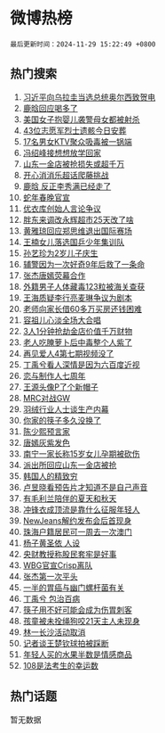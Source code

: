# 微博热榜

`最后更新时间：2024-11-29 15:22:49 +0800`

## 热门搜索

1. [习近平向乌拉圭当选总统奥尔西致贺电](https://m.weibo.cn/search?containerid=100103type%3D1%26t%3D10%26q%3D%23%E4%B9%A0%E8%BF%91%E5%B9%B3%E5%90%91%E4%B9%8C%E6%8B%89%E5%9C%AD%E5%BD%93%E9%80%89%E6%80%BB%E7%BB%9F%E5%A5%A5%E5%B0%94%E8%A5%BF%E8%87%B4%E8%B4%BA%E7%94%B5%23&stream_entry_id=51&isnewpage=1&extparam=seat%3D1%26c_type%3D51%26q%3D%2523%25E4%25B9%25A0%25E8%25BF%2591%25E5%25B9%25B3%25E5%2590%2591%25E4%25B9%258C%25E6%258B%2589%25E5%259C%25AD%25E5%25BD%2593%25E9%2580%2589%25E6%2580%25BB%25E7%25BB%259F%25E5%25A5%25A5%25E5%25B0%2594%25E8%25A5%25BF%25E8%2587%25B4%25E8%25B4%25BA%25E7%2594%25B5%2523%26cate%3D10103%26dgr%3D0%26pos%3D0%26filter_type%3Drealtimehot%26stream_entry_id%3D51%26display_time%3D1732864968%26pre_seqid%3D17328649685350313871053)
1. [鹿晗回应喝多了](https://m.weibo.cn/search?containerid=100103type%3D1%26t%3D10%26q%3D%23%E9%B9%BF%E6%99%97%E5%9B%9E%E5%BA%94%E5%96%9D%E5%A4%9A%E4%BA%86%23&stream_entry_id=31&isnewpage=1&extparam=seat%3D1%26realpos%3D1%26filter_type%3Drealtimehot%26q%3D%2523%25E9%25B9%25BF%25E6%2599%2597%25E5%259B%259E%25E5%25BA%2594%25E5%2596%259D%25E5%25A4%259A%25E4%25BA%2586%2523%26dgr%3D0%26c_type%3D31%26band_rank%3D1%26cate%3D5001%26lcate%3D5001%26pos%3D0%26flag%3D2%26stream_entry_id%3D31%26display_time%3D1732864968%26pre_seqid%3D17328649685350313871053)
1. [美国女子抱婴儿袭警母女都被射杀](https://m.weibo.cn/search?containerid=100103type%3D1%26t%3D10%26q%3D%23%E7%BE%8E%E5%9B%BD%E5%A5%B3%E5%AD%90%E6%8A%B1%E5%A9%B4%E5%84%BF%E8%A2%AD%E8%AD%A6%E6%AF%8D%E5%A5%B3%E9%83%BD%E8%A2%AB%E5%B0%84%E6%9D%80%23&stream_entry_id=31&isnewpage=1&extparam=seat%3D1%26realpos%3D2%26filter_type%3Drealtimehot%26q%3D%2523%25E7%25BE%258E%25E5%259B%25BD%25E5%25A5%25B3%25E5%25AD%2590%25E6%258A%25B1%25E5%25A9%25B4%25E5%2584%25BF%25E8%25A2%25AD%25E8%25AD%25A6%25E6%25AF%258D%25E5%25A5%25B3%25E9%2583%25BD%25E8%25A2%25AB%25E5%25B0%2584%25E6%259D%2580%2523%26dgr%3D0%26c_type%3D31%26band_rank%3D2%26cate%3D5001%26lcate%3D5001%26pos%3D1%26flag%3D0%26stream_entry_id%3D31%26display_time%3D1732864968%26pre_seqid%3D17328649685350313871053)
1. [43位志愿军烈士遗骸今日安葬](https://m.weibo.cn/search?containerid=100103type%3D1%26t%3D10%26q%3D%2343%E4%BD%8D%E5%BF%97%E6%84%BF%E5%86%9B%E7%83%88%E5%A3%AB%E9%81%97%E9%AA%B8%E4%BB%8A%E6%97%A5%E5%AE%89%E8%91%AC%23&stream_entry_id=31&isnewpage=1&extparam=seat%3D1%26realpos%3D3%26filter_type%3Drealtimehot%26q%3D%252343%25E4%25BD%258D%25E5%25BF%2597%25E6%2584%25BF%25E5%2586%259B%25E7%2583%2588%25E5%25A3%25AB%25E9%2581%2597%25E9%25AA%25B8%25E4%25BB%258A%25E6%2597%25A5%25E5%25AE%2589%25E8%2591%25AC%2523%26dgr%3D0%26c_type%3D31%26band_rank%3D3%26cate%3D5001%26lcate%3D5001%26pos%3D2%26flag%3D0%26stream_entry_id%3D31%26display_time%3D1732864968%26pre_seqid%3D17328649685350313871053)
1. [17名男女KTV聚众吸毒被一锅端](https://m.weibo.cn/search?containerid=100103type%3D1%26t%3D10%26q%3D%2317%E5%90%8D%E7%94%B7%E5%A5%B3KTV%E8%81%9A%E4%BC%97%E5%90%B8%E6%AF%92%E8%A2%AB%E4%B8%80%E9%94%85%E7%AB%AF%23&stream_entry_id=31&isnewpage=1&extparam=seat%3D1%26realpos%3D4%26filter_type%3Drealtimehot%26q%3D%252317%25E5%2590%258D%25E7%2594%25B7%25E5%25A5%25B3KTV%25E8%2581%259A%25E4%25BC%2597%25E5%2590%25B8%25E6%25AF%2592%25E8%25A2%25AB%25E4%25B8%2580%25E9%2594%2585%25E7%25AB%25AF%2523%26dgr%3D0%26c_type%3D31%26band_rank%3D4%26cate%3D5001%26lcate%3D5001%26pos%3D3%26flag%3D1%26stream_entry_id%3D31%26display_time%3D1732864968%26pre_seqid%3D17328649685350313871053)
1. [冯绍峰接想想放学回家](https://m.weibo.cn/search?containerid=100103type%3D1%26t%3D10%26q%3D%23%E5%86%AF%E7%BB%8D%E5%B3%B0%E6%8E%A5%E6%83%B3%E6%83%B3%E6%94%BE%E5%AD%A6%E5%9B%9E%E5%AE%B6%23&stream_entry_id=31&isnewpage=1&extparam=seat%3D1%26realpos%3D5%26filter_type%3Drealtimehot%26q%3D%2523%25E5%2586%25AF%25E7%25BB%258D%25E5%25B3%25B0%25E6%258E%25A5%25E6%2583%25B3%25E6%2583%25B3%25E6%2594%25BE%25E5%25AD%25A6%25E5%259B%259E%25E5%25AE%25B6%2523%26dgr%3D0%26c_type%3D31%26band_rank%3D5%26cate%3D5001%26lcate%3D5001%26pos%3D4%26flag%3D1%26stream_entry_id%3D31%26display_time%3D1732864968%26pre_seqid%3D17328649685350313871053)
1. [山东一金店被抢损失或超千万](https://m.weibo.cn/search?containerid=100103type%3D1%26t%3D10%26q%3D%23%E5%B1%B1%E4%B8%9C%E4%B8%80%E9%87%91%E5%BA%97%E8%A2%AB%E6%8A%A2%E6%8D%9F%E5%A4%B1%E6%88%96%E8%B6%85%E5%8D%83%E4%B8%87%23&stream_entry_id=31&isnewpage=1&extparam=seat%3D1%26realpos%3D6%26filter_type%3Drealtimehot%26q%3D%2523%25E5%25B1%25B1%25E4%25B8%259C%25E4%25B8%2580%25E9%2587%2591%25E5%25BA%2597%25E8%25A2%25AB%25E6%258A%25A2%25E6%258D%259F%25E5%25A4%25B1%25E6%2588%2596%25E8%25B6%2585%25E5%258D%2583%25E4%25B8%2587%2523%26dgr%3D0%26c_type%3D31%26band_rank%3D6%26cate%3D5001%26lcate%3D5001%26pos%3D5%26flag%3D1%26stream_entry_id%3D31%26display_time%3D1732864968%26pre_seqid%3D17328649685350313871053)
1. [开心消消乐超话爬藤挑战](https://m.weibo.cn/search?containerid=100103type%3D1%26t%3D10%26q%3D%23%E5%BC%80%E5%BF%83%E6%B6%88%E6%B6%88%E4%B9%90%E8%B6%85%E8%AF%9D%E7%88%AC%E8%97%A4%E6%8C%91%E6%88%98%23&stream_entry_id=31&isnewpage=1&extparam=seat%3D1%26adid%3D266533%26filter_type%3Drealtimehot%26pos%3D6%26dgr%3D0%26is_ad_pos%3D1%26c_type%3D31%26cate%3D5001%26lcate%3D5001%26q%3D%2523%25E5%25BC%2580%25E5%25BF%2583%25E6%25B6%2588%25E6%25B6%2588%25E4%25B9%2590%25E8%25B6%2585%25E8%25AF%259D%25E7%2588%25AC%25E8%2597%25A4%25E6%258C%2591%25E6%2588%2598%2523%26band_rank%3D7%26stream_entry_id%3D31%26display_time%3D1732864968%26pre_seqid%3D17328649685350313871053)
1. [鹿晗 反正李秀满已经走了](https://m.weibo.cn/search?containerid=100103type%3D1%26t%3D10%26q%3D%E9%B9%BF%E6%99%97+%E5%8F%8D%E6%AD%A3%E6%9D%8E%E7%A7%80%E6%BB%A1%E5%B7%B2%E7%BB%8F%E8%B5%B0%E4%BA%86&stream_entry_id=31&isnewpage=1&extparam=seat%3D1%26realpos%3D7%26filter_type%3Drealtimehot%26q%3D%25E9%25B9%25BF%25E6%2599%2597%2520%25E5%258F%258D%25E6%25AD%25A3%25E6%259D%258E%25E7%25A7%2580%25E6%25BB%25A1%25E5%25B7%25B2%25E7%25BB%258F%25E8%25B5%25B0%25E4%25BA%2586%26dgr%3D0%26c_type%3D31%26band_rank%3D7%26cate%3D5001%26lcate%3D5001%26pos%3D7%26flag%3D0%26stream_entry_id%3D31%26display_time%3D1732864968%26pre_seqid%3D17328649685350313871053)
1. [蛇年春晚官宣](https://m.weibo.cn/search?containerid=100103type%3D1%26t%3D10%26q%3D%23%E8%9B%87%E5%B9%B4%E6%98%A5%E6%99%9A%E5%AE%98%E5%AE%A3%23&stream_entry_id=31&isnewpage=1&extparam=seat%3D1%26realpos%3D8%26filter_type%3Drealtimehot%26q%3D%2523%25E8%259B%2587%25E5%25B9%25B4%25E6%2598%25A5%25E6%2599%259A%25E5%25AE%2598%25E5%25AE%25A3%2523%26dgr%3D0%26c_type%3D31%26band_rank%3D8%26cate%3D5001%26lcate%3D5001%26pos%3D8%26flag%3D2%26stream_entry_id%3D31%26display_time%3D1732864968%26pre_seqid%3D17328649685350313871053)
1. [优衣库创始人言论争议](https://m.weibo.cn/search?containerid=100103type%3D1%26t%3D10%26q%3D%23%E4%BC%98%E8%A1%A3%E5%BA%93%E5%88%9B%E5%A7%8B%E4%BA%BA%E8%A8%80%E8%AE%BA%E4%BA%89%E8%AE%AE%23&stream_entry_id=31&isnewpage=1&extparam=seat%3D1%26realpos%3D9%26filter_type%3Drealtimehot%26q%3D%2523%25E4%25BC%2598%25E8%25A1%25A3%25E5%25BA%2593%25E5%2588%259B%25E5%25A7%258B%25E4%25BA%25BA%25E8%25A8%2580%25E8%25AE%25BA%25E4%25BA%2589%25E8%25AE%25AE%2523%26dgr%3D0%26c_type%3D31%26band_rank%3D9%26cate%3D5001%26lcate%3D5001%26pos%3D9%26flag%3D1%26stream_entry_id%3D31%26display_time%3D1732864968%26pre_seqid%3D17328649685350313871053)
1. [胖东来调改永辉超市25天改了啥](https://m.weibo.cn/search?containerid=100103type%3D1%26t%3D10%26q%3D%23%E8%83%96%E4%B8%9C%E6%9D%A5%E8%B0%83%E6%94%B9%E6%B0%B8%E8%BE%89%E8%B6%85%E5%B8%8225%E5%A4%A9%E6%94%B9%E4%BA%86%E5%95%A5%23&stream_entry_id=31&isnewpage=1&extparam=seat%3D1%26realpos%3D10%26filter_type%3Drealtimehot%26q%3D%2523%25E8%2583%2596%25E4%25B8%259C%25E6%259D%25A5%25E8%25B0%2583%25E6%2594%25B9%25E6%25B0%25B8%25E8%25BE%2589%25E8%25B6%2585%25E5%25B8%258225%25E5%25A4%25A9%25E6%2594%25B9%25E4%25BA%2586%25E5%2595%25A5%2523%26dgr%3D0%26c_type%3D31%26band_rank%3D10%26cate%3D5001%26lcate%3D5001%26pos%3D10%26flag%3D0%26stream_entry_id%3D31%26display_time%3D1732864968%26pre_seqid%3D17328649685350313871053)
1. [黄雅琼回应郑思维退出国际赛场](https://m.weibo.cn/search?containerid=100103type%3D1%26t%3D10%26q%3D%23%E9%BB%84%E9%9B%85%E7%90%BC%E5%9B%9E%E5%BA%94%E9%83%91%E6%80%9D%E7%BB%B4%E9%80%80%E5%87%BA%E5%9B%BD%E9%99%85%E8%B5%9B%E5%9C%BA%23&stream_entry_id=31&isnewpage=1&extparam=seat%3D1%26realpos%3D11%26filter_type%3Drealtimehot%26q%3D%2523%25E9%25BB%2584%25E9%259B%2585%25E7%2590%25BC%25E5%259B%259E%25E5%25BA%2594%25E9%2583%2591%25E6%2580%259D%25E7%25BB%25B4%25E9%2580%2580%25E5%2587%25BA%25E5%259B%25BD%25E9%2599%2585%25E8%25B5%259B%25E5%259C%25BA%2523%26dgr%3D0%26c_type%3D31%26band_rank%3D11%26cate%3D5001%26lcate%3D5001%26pos%3D11%26flag%3D1%26stream_entry_id%3D31%26display_time%3D1732864968%26pre_seqid%3D17328649685350313871053)
1. [王楠女儿落选国乒少年集训队](https://m.weibo.cn/search?containerid=100103type%3D1%26t%3D10%26q%3D%23%E7%8E%8B%E6%A5%A0%E5%A5%B3%E5%84%BF%E8%90%BD%E9%80%89%E5%9B%BD%E4%B9%92%E5%B0%91%E5%B9%B4%E9%9B%86%E8%AE%AD%E9%98%9F%23&stream_entry_id=31&isnewpage=1&extparam=seat%3D1%26realpos%3D12%26filter_type%3Drealtimehot%26q%3D%2523%25E7%258E%258B%25E6%25A5%25A0%25E5%25A5%25B3%25E5%2584%25BF%25E8%2590%25BD%25E9%2580%2589%25E5%259B%25BD%25E4%25B9%2592%25E5%25B0%2591%25E5%25B9%25B4%25E9%259B%2586%25E8%25AE%25AD%25E9%2598%259F%2523%26dgr%3D0%26c_type%3D31%26band_rank%3D12%26cate%3D5001%26lcate%3D5001%26pos%3D12%26flag%3D0%26stream_entry_id%3D31%26display_time%3D1732864968%26pre_seqid%3D17328649685350313871053)
1. [孙艺珍为2岁儿子庆生](https://m.weibo.cn/search?containerid=100103type%3D1%26t%3D10%26q%3D%23%E5%AD%99%E8%89%BA%E7%8F%8D%E4%B8%BA2%E5%B2%81%E5%84%BF%E5%AD%90%E5%BA%86%E7%94%9F%23&stream_entry_id=31&isnewpage=1&extparam=seat%3D1%26realpos%3D13%26filter_type%3Drealtimehot%26q%3D%2523%25E5%25AD%2599%25E8%2589%25BA%25E7%258F%258D%25E4%25B8%25BA2%25E5%25B2%2581%25E5%2584%25BF%25E5%25AD%2590%25E5%25BA%2586%25E7%2594%259F%2523%26dgr%3D0%26c_type%3D31%26band_rank%3D13%26cate%3D5001%26lcate%3D5001%26pos%3D13%26flag%3D1%26stream_entry_id%3D31%26display_time%3D1732864968%26pre_seqid%3D17328649685350313871053)
1. [辅警因为一次好奇9年后救了一条命](https://m.weibo.cn/search?containerid=100103type%3D1%26t%3D10%26q%3D%23%E8%BE%85%E8%AD%A6%E5%9B%A0%E4%B8%BA%E4%B8%80%E6%AC%A1%E5%A5%BD%E5%A5%879%E5%B9%B4%E5%90%8E%E6%95%91%E4%BA%86%E4%B8%80%E6%9D%A1%E5%91%BD%23&stream_entry_id=31&isnewpage=1&extparam=seat%3D1%26realpos%3D14%26filter_type%3Drealtimehot%26q%3D%2523%25E8%25BE%2585%25E8%25AD%25A6%25E5%259B%25A0%25E4%25B8%25BA%25E4%25B8%2580%25E6%25AC%25A1%25E5%25A5%25BD%25E5%25A5%25879%25E5%25B9%25B4%25E5%2590%258E%25E6%2595%2591%25E4%25BA%2586%25E4%25B8%2580%25E6%259D%25A1%25E5%2591%25BD%2523%26dgr%3D0%26c_type%3D31%26band_rank%3D14%26cate%3D5001%26lcate%3D5001%26pos%3D14%26flag%3D0%26stream_entry_id%3D31%26display_time%3D1732864968%26pre_seqid%3D17328649685350313871053)
1. [张杰唐嫣荧幕合作](https://m.weibo.cn/search?containerid=100103type%3D1%26t%3D10%26q%3D%23%E5%BC%A0%E6%9D%B0%E5%94%90%E5%AB%A3%E8%8D%A7%E5%B9%95%E5%90%88%E4%BD%9C%23&stream_entry_id=31&isnewpage=1&extparam=seat%3D1%26realpos%3D15%26filter_type%3Drealtimehot%26q%3D%2523%25E5%25BC%25A0%25E6%259D%25B0%25E5%2594%2590%25E5%25AB%25A3%25E8%258D%25A7%25E5%25B9%2595%25E5%2590%2588%25E4%25BD%259C%2523%26dgr%3D0%26c_type%3D31%26band_rank%3D15%26cate%3D5001%26lcate%3D5001%26pos%3D15%26flag%3D0%26stream_entry_id%3D31%26display_time%3D1732864968%26pre_seqid%3D17328649685350313871053)
1. [外籍男子人体藏毒123粒被海关查获](https://m.weibo.cn/search?containerid=100103type%3D1%26t%3D10%26q%3D%23%E5%A4%96%E7%B1%8D%E7%94%B7%E5%AD%90%E4%BA%BA%E4%BD%93%E8%97%8F%E6%AF%92123%E7%B2%92%E8%A2%AB%E6%B5%B7%E5%85%B3%E6%9F%A5%E8%8E%B7%23&stream_entry_id=31&isnewpage=1&extparam=seat%3D1%26realpos%3D16%26filter_type%3Drealtimehot%26q%3D%2523%25E5%25A4%2596%25E7%25B1%258D%25E7%2594%25B7%25E5%25AD%2590%25E4%25BA%25BA%25E4%25BD%2593%25E8%2597%258F%25E6%25AF%2592123%25E7%25B2%2592%25E8%25A2%25AB%25E6%25B5%25B7%25E5%2585%25B3%25E6%259F%25A5%25E8%258E%25B7%2523%26dgr%3D0%26c_type%3D31%26band_rank%3D16%26cate%3D5001%26lcate%3D5001%26pos%3D16%26flag%3D0%26stream_entry_id%3D31%26display_time%3D1732864968%26pre_seqid%3D17328649685350313871053)
1. [王海质疑李行亮麦琳争议为剧本](https://m.weibo.cn/search?containerid=100103type%3D1%26t%3D10%26q%3D%23%E7%8E%8B%E6%B5%B7%E8%B4%A8%E7%96%91%E6%9D%8E%E8%A1%8C%E4%BA%AE%E9%BA%A6%E7%90%B3%E4%BA%89%E8%AE%AE%E4%B8%BA%E5%89%A7%E6%9C%AC%23&stream_entry_id=31&isnewpage=1&extparam=seat%3D1%26realpos%3D17%26filter_type%3Drealtimehot%26q%3D%2523%25E7%258E%258B%25E6%25B5%25B7%25E8%25B4%25A8%25E7%2596%2591%25E6%259D%258E%25E8%25A1%258C%25E4%25BA%25AE%25E9%25BA%25A6%25E7%2590%25B3%25E4%25BA%2589%25E8%25AE%25AE%25E4%25B8%25BA%25E5%2589%25A7%25E6%259C%25AC%2523%26dgr%3D0%26c_type%3D31%26band_rank%3D17%26cate%3D5001%26lcate%3D5001%26pos%3D17%26flag%3D1%26stream_entry_id%3D31%26display_time%3D1732864968%26pre_seqid%3D17328649685350313871053)
1. [老师向家长借60多万买房还钱困难](https://m.weibo.cn/search?containerid=100103type%3D1%26t%3D10%26q%3D%23%E8%80%81%E5%B8%88%E5%90%91%E5%AE%B6%E9%95%BF%E5%80%9F60%E5%A4%9A%E4%B8%87%E4%B9%B0%E6%88%BF%E8%BF%98%E9%92%B1%E5%9B%B0%E9%9A%BE%23&stream_entry_id=31&isnewpage=1&extparam=seat%3D1%26realpos%3D18%26filter_type%3Drealtimehot%26q%3D%2523%25E8%2580%2581%25E5%25B8%2588%25E5%2590%2591%25E5%25AE%25B6%25E9%2595%25BF%25E5%2580%259F60%25E5%25A4%259A%25E4%25B8%2587%25E4%25B9%25B0%25E6%2588%25BF%25E8%25BF%2598%25E9%2592%25B1%25E5%259B%25B0%25E9%259A%25BE%2523%26dgr%3D0%26c_type%3D31%26band_rank%3D18%26cate%3D5001%26lcate%3D5001%26pos%3D18%26flag%3D0%26stream_entry_id%3D31%26display_time%3D1732864968%26pre_seqid%3D17328649685350313871053)
1. [容祖儿心淡全场大合唱](https://m.weibo.cn/search?containerid=100103type%3D1%26t%3D10%26q%3D%23%E5%AE%B9%E7%A5%96%E5%84%BF%E5%BF%83%E6%B7%A1%E5%85%A8%E5%9C%BA%E5%A4%A7%E5%90%88%E5%94%B1%23&stream_entry_id=31&isnewpage=1&extparam=seat%3D1%26realpos%3D19%26filter_type%3Drealtimehot%26q%3D%2523%25E5%25AE%25B9%25E7%25A5%2596%25E5%2584%25BF%25E5%25BF%2583%25E6%25B7%25A1%25E5%2585%25A8%25E5%259C%25BA%25E5%25A4%25A7%25E5%2590%2588%25E5%2594%25B1%2523%26dgr%3D0%26c_type%3D31%26band_rank%3D19%26cate%3D5001%26lcate%3D5001%26pos%3D19%26flag%3D1%26stream_entry_id%3D31%26display_time%3D1732864968%26pre_seqid%3D17328649685350313871053)
1. [3人1分钟抢劫金店价值千万财物](https://m.weibo.cn/search?containerid=100103type%3D1%26t%3D10%26q%3D%233%E4%BA%BA1%E5%88%86%E9%92%9F%E6%8A%A2%E5%8A%AB%E9%87%91%E5%BA%97%E4%BB%B7%E5%80%BC%E5%8D%83%E4%B8%87%E8%B4%A2%E7%89%A9%23&stream_entry_id=31&isnewpage=1&extparam=seat%3D1%26realpos%3D20%26filter_type%3Drealtimehot%26q%3D%25233%25E4%25BA%25BA1%25E5%2588%2586%25E9%2592%259F%25E6%258A%25A2%25E5%258A%25AB%25E9%2587%2591%25E5%25BA%2597%25E4%25BB%25B7%25E5%2580%25BC%25E5%258D%2583%25E4%25B8%2587%25E8%25B4%25A2%25E7%2589%25A9%2523%26dgr%3D0%26c_type%3D31%26band_rank%3D20%26cate%3D5001%26lcate%3D5001%26pos%3D20%26flag%3D1%26stream_entry_id%3D31%26display_time%3D1732864968%26pre_seqid%3D17328649685350313871053)
1. [老人吃腌萝卜后中毒整个人紫了](https://m.weibo.cn/search?containerid=100103type%3D1%26t%3D10%26q%3D%23%E8%80%81%E4%BA%BA%E5%90%83%E8%85%8C%E8%90%9D%E5%8D%9C%E5%90%8E%E4%B8%AD%E6%AF%92%E6%95%B4%E4%B8%AA%E4%BA%BA%E7%B4%AB%E4%BA%86%23&stream_entry_id=31&isnewpage=1&extparam=seat%3D1%26realpos%3D21%26filter_type%3Drealtimehot%26q%3D%2523%25E8%2580%2581%25E4%25BA%25BA%25E5%2590%2583%25E8%2585%258C%25E8%2590%259D%25E5%258D%259C%25E5%2590%258E%25E4%25B8%25AD%25E6%25AF%2592%25E6%2595%25B4%25E4%25B8%25AA%25E4%25BA%25BA%25E7%25B4%25AB%25E4%25BA%2586%2523%26dgr%3D0%26c_type%3D31%26band_rank%3D21%26cate%3D5001%26lcate%3D5001%26pos%3D21%26flag%3D0%26stream_entry_id%3D31%26display_time%3D1732864968%26pre_seqid%3D17328649685350313871053)
1. [再见爱人4第七期视频没了](https://m.weibo.cn/search?containerid=100103type%3D1%26t%3D10%26q%3D%23%E5%86%8D%E8%A7%81%E7%88%B1%E4%BA%BA4%E7%AC%AC%E4%B8%83%E6%9C%9F%E8%A7%86%E9%A2%91%E6%B2%A1%E4%BA%86%23&stream_entry_id=31&isnewpage=1&extparam=seat%3D1%26realpos%3D22%26filter_type%3Drealtimehot%26q%3D%2523%25E5%2586%258D%25E8%25A7%2581%25E7%2588%25B1%25E4%25BA%25BA4%25E7%25AC%25AC%25E4%25B8%2583%25E6%259C%259F%25E8%25A7%2586%25E9%25A2%2591%25E6%25B2%25A1%25E4%25BA%2586%2523%26dgr%3D0%26c_type%3D31%26band_rank%3D22%26cate%3D5001%26lcate%3D5001%26pos%3D22%26flag%3D1%26stream_entry_id%3D31%26display_time%3D1732864968%26pre_seqid%3D17328649685350313871053)
1. [丁禹兮看人深情是因为六百度近视](https://m.weibo.cn/search?containerid=100103type%3D1%26t%3D10%26q%3D%23%E4%B8%81%E7%A6%B9%E5%85%AE%E7%9C%8B%E4%BA%BA%E6%B7%B1%E6%83%85%E6%98%AF%E5%9B%A0%E4%B8%BA%E5%85%AD%E7%99%BE%E5%BA%A6%E8%BF%91%E8%A7%86%23&stream_entry_id=31&isnewpage=1&extparam=seat%3D1%26realpos%3D23%26filter_type%3Drealtimehot%26q%3D%2523%25E4%25B8%2581%25E7%25A6%25B9%25E5%2585%25AE%25E7%259C%258B%25E4%25BA%25BA%25E6%25B7%25B1%25E6%2583%2585%25E6%2598%25AF%25E5%259B%25A0%25E4%25B8%25BA%25E5%2585%25AD%25E7%2599%25BE%25E5%25BA%25A6%25E8%25BF%2591%25E8%25A7%2586%2523%26dgr%3D0%26c_type%3D31%26band_rank%3D23%26cate%3D5001%26lcate%3D5001%26pos%3D23%26flag%3D1%26stream_entry_id%3D31%26display_time%3D1732864968%26pre_seqid%3D17328649685350313871053)
1. [恋与制作人七周年](https://m.weibo.cn/search?containerid=100103type%3D1%26t%3D10%26q%3D%23%E6%81%8B%E4%B8%8E%E5%88%B6%E4%BD%9C%E4%BA%BA%E4%B8%83%E5%91%A8%E5%B9%B4%23&stream_entry_id=31&isnewpage=1&extparam=seat%3D1%26realpos%3D24%26filter_type%3Drealtimehot%26q%3D%2523%25E6%2581%258B%25E4%25B8%258E%25E5%2588%25B6%25E4%25BD%259C%25E4%25BA%25BA%25E4%25B8%2583%25E5%2591%25A8%25E5%25B9%25B4%2523%26dgr%3D0%26c_type%3D31%26band_rank%3D24%26cate%3D5001%26lcate%3D5001%26pos%3D24%26flag%3D1%26stream_entry_id%3D31%26display_time%3D1732864968%26pre_seqid%3D17328649685350313871053)
1. [王源头像P了个新帽子](https://m.weibo.cn/search?containerid=100103type%3D1%26t%3D10%26q%3D%23%E7%8E%8B%E6%BA%90%E5%A4%B4%E5%83%8FP%E4%BA%86%E4%B8%AA%E6%96%B0%E5%B8%BD%E5%AD%90%23&stream_entry_id=31&isnewpage=1&extparam=seat%3D1%26realpos%3D25%26filter_type%3Drealtimehot%26q%3D%2523%25E7%258E%258B%25E6%25BA%2590%25E5%25A4%25B4%25E5%2583%258FP%25E4%25BA%2586%25E4%25B8%25AA%25E6%2596%25B0%25E5%25B8%25BD%25E5%25AD%2590%2523%26dgr%3D0%26c_type%3D31%26band_rank%3D25%26cate%3D5001%26lcate%3D5001%26pos%3D25%26flag%3D1%26stream_entry_id%3D31%26display_time%3D1732864968%26pre_seqid%3D17328649685350313871053)
1. [MRC对战GW](https://m.weibo.cn/search?containerid=100103type%3D1%26t%3D10%26q%3D%23MRC%E5%AF%B9%E6%88%98GW%23&stream_entry_id=31&isnewpage=1&extparam=seat%3D1%26realpos%3D26%26filter_type%3Drealtimehot%26q%3D%2523MRC%25E5%25AF%25B9%25E6%2588%2598GW%2523%26dgr%3D0%26c_type%3D31%26band_rank%3D26%26cate%3D5001%26lcate%3D5001%26pos%3D26%26flag%3D1%26stream_entry_id%3D31%26display_time%3D1732864968%26pre_seqid%3D17328649685350313871053)
1. [羽绒行业人士谈生产内幕](https://m.weibo.cn/search?containerid=100103type%3D1%26t%3D10%26q%3D%23%E7%BE%BD%E7%BB%92%E8%A1%8C%E4%B8%9A%E4%BA%BA%E5%A3%AB%E8%B0%88%E7%94%9F%E4%BA%A7%E5%86%85%E5%B9%95%23&stream_entry_id=31&isnewpage=1&extparam=seat%3D1%26realpos%3D27%26filter_type%3Drealtimehot%26q%3D%2523%25E7%25BE%25BD%25E7%25BB%2592%25E8%25A1%258C%25E4%25B8%259A%25E4%25BA%25BA%25E5%25A3%25AB%25E8%25B0%2588%25E7%2594%259F%25E4%25BA%25A7%25E5%2586%2585%25E5%25B9%2595%2523%26dgr%3D0%26c_type%3D31%26band_rank%3D27%26cate%3D5001%26lcate%3D5001%26pos%3D27%26flag%3D1%26stream_entry_id%3D31%26display_time%3D1732864968%26pre_seqid%3D17328649685350313871053)
1. [你家的筷子多久没换了](https://m.weibo.cn/search?containerid=100103type%3D1%26t%3D10%26q%3D%23%E4%BD%A0%E5%AE%B6%E7%9A%84%E7%AD%B7%E5%AD%90%E5%A4%9A%E4%B9%85%E6%B2%A1%E6%8D%A2%E4%BA%86%23&stream_entry_id=31&isnewpage=1&extparam=seat%3D1%26realpos%3D28%26filter_type%3Drealtimehot%26q%3D%2523%25E4%25BD%25A0%25E5%25AE%25B6%25E7%259A%2584%25E7%25AD%25B7%25E5%25AD%2590%25E5%25A4%259A%25E4%25B9%2585%25E6%25B2%25A1%25E6%258D%25A2%25E4%25BA%2586%2523%26dgr%3D0%26c_type%3D31%26band_rank%3D28%26cate%3D5001%26lcate%3D5001%26pos%3D28%26flag%3D1%26stream_entry_id%3D31%26display_time%3D1732864968%26pre_seqid%3D17328649685350313871053)
1. [陈少熙预言家](https://m.weibo.cn/search?containerid=100103type%3D1%26t%3D10%26q%3D%23%E9%99%88%E5%B0%91%E7%86%99%E9%A2%84%E8%A8%80%E5%AE%B6%23&stream_entry_id=31&isnewpage=1&extparam=seat%3D1%26realpos%3D29%26filter_type%3Drealtimehot%26q%3D%2523%25E9%2599%2588%25E5%25B0%2591%25E7%2586%2599%25E9%25A2%2584%25E8%25A8%2580%25E5%25AE%25B6%2523%26dgr%3D0%26c_type%3D31%26band_rank%3D29%26cate%3D5001%26lcate%3D5001%26pos%3D29%26flag%3D1%26stream_entry_id%3D31%26display_time%3D1732864968%26pre_seqid%3D17328649685350313871053)
1. [唐嫣灰紫发色](https://m.weibo.cn/search?containerid=100103type%3D1%26t%3D10%26q%3D%23%E5%94%90%E5%AB%A3%E7%81%B0%E7%B4%AB%E5%8F%91%E8%89%B2%23&stream_entry_id=31&isnewpage=1&extparam=seat%3D1%26realpos%3D30%26filter_type%3Drealtimehot%26q%3D%2523%25E5%2594%2590%25E5%25AB%25A3%25E7%2581%25B0%25E7%25B4%25AB%25E5%258F%2591%25E8%2589%25B2%2523%26dgr%3D0%26c_type%3D31%26band_rank%3D30%26cate%3D5001%26lcate%3D5001%26pos%3D30%26flag%3D1%26stream_entry_id%3D31%26display_time%3D1732864968%26pre_seqid%3D17328649685350313871053)
1. [南宁一家长称15岁女儿孕期被砍伤](https://m.weibo.cn/search?containerid=100103type%3D1%26t%3D10%26q%3D%23%E5%8D%97%E5%AE%81%E4%B8%80%E5%AE%B6%E9%95%BF%E7%A7%B015%E5%B2%81%E5%A5%B3%E5%84%BF%E5%AD%95%E6%9C%9F%E8%A2%AB%E7%A0%8D%E4%BC%A4%23&stream_entry_id=31&isnewpage=1&extparam=seat%3D1%26realpos%3D31%26filter_type%3Drealtimehot%26q%3D%2523%25E5%258D%2597%25E5%25AE%2581%25E4%25B8%2580%25E5%25AE%25B6%25E9%2595%25BF%25E7%25A7%25B015%25E5%25B2%2581%25E5%25A5%25B3%25E5%2584%25BF%25E5%25AD%2595%25E6%259C%259F%25E8%25A2%25AB%25E7%25A0%258D%25E4%25BC%25A4%2523%26dgr%3D0%26c_type%3D31%26band_rank%3D31%26cate%3D5001%26lcate%3D5001%26pos%3D31%26flag%3D1%26stream_entry_id%3D31%26display_time%3D1732864968%26pre_seqid%3D17328649685350313871053)
1. [派出所回应山东一金店被抢](https://m.weibo.cn/search?containerid=100103type%3D1%26t%3D10%26q%3D%23%E6%B4%BE%E5%87%BA%E6%89%80%E5%9B%9E%E5%BA%94%E5%B1%B1%E4%B8%9C%E4%B8%80%E9%87%91%E5%BA%97%E8%A2%AB%E6%8A%A2%23&stream_entry_id=31&isnewpage=1&extparam=seat%3D1%26realpos%3D32%26filter_type%3Drealtimehot%26q%3D%2523%25E6%25B4%25BE%25E5%2587%25BA%25E6%2589%2580%25E5%259B%259E%25E5%25BA%2594%25E5%25B1%25B1%25E4%25B8%259C%25E4%25B8%2580%25E9%2587%2591%25E5%25BA%2597%25E8%25A2%25AB%25E6%258A%25A2%2523%26dgr%3D0%26c_type%3D31%26band_rank%3D32%26cate%3D5001%26lcate%3D5001%26pos%3D32%26flag%3D1%26stream_entry_id%3D31%26display_time%3D1732864968%26pre_seqid%3D17328649685350313871053)
1. [韩国人的精致穷](https://m.weibo.cn/search?containerid=100103type%3D1%26t%3D10%26q%3D%E9%9F%A9%E5%9B%BD%E4%BA%BA%E7%9A%84%E7%B2%BE%E8%87%B4%E7%A9%B7&stream_entry_id=31&isnewpage=1&extparam=seat%3D1%26realpos%3D33%26filter_type%3Drealtimehot%26q%3D%25E9%259F%25A9%25E5%259B%25BD%25E4%25BA%25BA%25E7%259A%2584%25E7%25B2%25BE%25E8%2587%25B4%25E7%25A9%25B7%26dgr%3D0%26c_type%3D31%26band_rank%3D33%26cate%3D5001%26lcate%3D5001%26pos%3D33%26flag%3D1%26stream_entry_id%3D31%26display_time%3D1732864968%26pre_seqid%3D17328649685350313871053)
1. [卢昱晓看预告片才知道不是自己声音](https://m.weibo.cn/search?containerid=100103type%3D1%26t%3D10%26q%3D%23%E5%8D%A2%E6%98%B1%E6%99%93%E7%9C%8B%E9%A2%84%E5%91%8A%E7%89%87%E6%89%8D%E7%9F%A5%E9%81%93%E4%B8%8D%E6%98%AF%E8%87%AA%E5%B7%B1%E5%A3%B0%E9%9F%B3%23&stream_entry_id=31&isnewpage=1&extparam=seat%3D1%26realpos%3D34%26filter_type%3Drealtimehot%26q%3D%2523%25E5%258D%25A2%25E6%2598%25B1%25E6%2599%2593%25E7%259C%258B%25E9%25A2%2584%25E5%2591%258A%25E7%2589%2587%25E6%2589%258D%25E7%259F%25A5%25E9%2581%2593%25E4%25B8%258D%25E6%2598%25AF%25E8%2587%25AA%25E5%25B7%25B1%25E5%25A3%25B0%25E9%259F%25B3%2523%26dgr%3D0%26c_type%3D31%26band_rank%3D34%26cate%3D5001%26lcate%3D5001%26pos%3D34%26flag%3D1%26stream_entry_id%3D31%26display_time%3D1732864968%26pre_seqid%3D17328649685350313871053)
1. [有毛利兰陪伴的夏天和秋天](https://m.weibo.cn/search?containerid=100103type%3D1%26t%3D10%26q%3D%E6%9C%89%E6%AF%9B%E5%88%A9%E5%85%B0%E9%99%AA%E4%BC%B4%E7%9A%84%E5%A4%8F%E5%A4%A9%E5%92%8C%E7%A7%8B%E5%A4%A9&stream_entry_id=31&isnewpage=1&extparam=seat%3D1%26realpos%3D35%26filter_type%3Drealtimehot%26q%3D%25E6%259C%2589%25E6%25AF%259B%25E5%2588%25A9%25E5%2585%25B0%25E9%2599%25AA%25E4%25BC%25B4%25E7%259A%2584%25E5%25A4%258F%25E5%25A4%25A9%25E5%2592%258C%25E7%25A7%258B%25E5%25A4%25A9%26dgr%3D0%26c_type%3D31%26band_rank%3D35%26cate%3D5001%26lcate%3D5001%26pos%3D35%26flag%3D1%26stream_entry_id%3D31%26display_time%3D1732864968%26pre_seqid%3D17328649685350313871053)
1. [冲锋衣成顶流是靠什么征服年轻人](https://m.weibo.cn/search?containerid=100103type%3D1%26t%3D10%26q%3D%23%E5%86%B2%E9%94%8B%E8%A1%A3%E6%88%90%E9%A1%B6%E6%B5%81%E6%98%AF%E9%9D%A0%E4%BB%80%E4%B9%88%E5%BE%81%E6%9C%8D%E5%B9%B4%E8%BD%BB%E4%BA%BA%23&stream_entry_id=31&isnewpage=1&extparam=seat%3D1%26realpos%3D36%26filter_type%3Drealtimehot%26q%3D%2523%25E5%2586%25B2%25E9%2594%258B%25E8%25A1%25A3%25E6%2588%2590%25E9%25A1%25B6%25E6%25B5%2581%25E6%2598%25AF%25E9%259D%25A0%25E4%25BB%2580%25E4%25B9%2588%25E5%25BE%2581%25E6%259C%258D%25E5%25B9%25B4%25E8%25BD%25BB%25E4%25BA%25BA%2523%26dgr%3D0%26c_type%3D31%26band_rank%3D36%26cate%3D5001%26lcate%3D5001%26pos%3D36%26flag%3D1%26stream_entry_id%3D31%26display_time%3D1732864968%26pre_seqid%3D17328649685350313871053)
1. [NewJeans解约发布会后首现身](https://m.weibo.cn/search?containerid=100103type%3D1%26t%3D10%26q%3D%23NewJeans%E8%A7%A3%E7%BA%A6%E5%8F%91%E5%B8%83%E4%BC%9A%E5%90%8E%E9%A6%96%E7%8E%B0%E8%BA%AB%23&stream_entry_id=31&isnewpage=1&extparam=seat%3D1%26realpos%3D37%26filter_type%3Drealtimehot%26q%3D%2523NewJeans%25E8%25A7%25A3%25E7%25BA%25A6%25E5%258F%2591%25E5%25B8%2583%25E4%25BC%259A%25E5%2590%258E%25E9%25A6%2596%25E7%258E%25B0%25E8%25BA%25AB%2523%26dgr%3D0%26c_type%3D31%26band_rank%3D37%26cate%3D5001%26lcate%3D5001%26pos%3D37%26flag%3D1%26stream_entry_id%3D31%26display_time%3D1732864968%26pre_seqid%3D17328649685350313871053)
1. [珠海户籍居民可一周去一次澳门](https://m.weibo.cn/search?containerid=100103type%3D1%26t%3D10%26q%3D%23%E7%8F%A0%E6%B5%B7%E6%88%B7%E7%B1%8D%E5%B1%85%E6%B0%91%E5%8F%AF%E4%B8%80%E5%91%A8%E5%8E%BB%E4%B8%80%E6%AC%A1%E6%BE%B3%E9%97%A8%23&stream_entry_id=31&isnewpage=1&extparam=seat%3D1%26realpos%3D38%26filter_type%3Drealtimehot%26q%3D%2523%25E7%258F%25A0%25E6%25B5%25B7%25E6%2588%25B7%25E7%25B1%258D%25E5%25B1%2585%25E6%25B0%2591%25E5%258F%25AF%25E4%25B8%2580%25E5%2591%25A8%25E5%258E%25BB%25E4%25B8%2580%25E6%25AC%25A1%25E6%25BE%25B3%25E9%2597%25A8%2523%26dgr%3D0%26c_type%3D31%26band_rank%3D38%26cate%3D5001%26lcate%3D5001%26pos%3D38%26flag%3D1%26stream_entry_id%3D31%26display_time%3D1732864968%26pre_seqid%3D17328649685350313871053)
1. [杨子黄圣依 人设](https://m.weibo.cn/search?containerid=100103type%3D1%26t%3D10%26q%3D%E6%9D%A8%E5%AD%90%E9%BB%84%E5%9C%A3%E4%BE%9D+%E4%BA%BA%E8%AE%BE&stream_entry_id=31&isnewpage=1&extparam=seat%3D1%26realpos%3D39%26filter_type%3Drealtimehot%26q%3D%25E6%259D%25A8%25E5%25AD%2590%25E9%25BB%2584%25E5%259C%25A3%25E4%25BE%259D%2520%25E4%25BA%25BA%25E8%25AE%25BE%26dgr%3D0%26c_type%3D31%26band_rank%3D39%26cate%3D5001%26lcate%3D5001%26pos%3D39%26flag%3D1%26stream_entry_id%3D31%26display_time%3D1732864968%26pre_seqid%3D17328649685350313871053)
1. [央财教授称股民套牢是好事](https://m.weibo.cn/search?containerid=100103type%3D1%26t%3D10%26q%3D%23%E5%A4%AE%E8%B4%A2%E6%95%99%E6%8E%88%E7%A7%B0%E8%82%A1%E6%B0%91%E5%A5%97%E7%89%A2%E6%98%AF%E5%A5%BD%E4%BA%8B%23&stream_entry_id=31&isnewpage=1&extparam=seat%3D1%26realpos%3D40%26filter_type%3Drealtimehot%26q%3D%2523%25E5%25A4%25AE%25E8%25B4%25A2%25E6%2595%2599%25E6%258E%2588%25E7%25A7%25B0%25E8%2582%25A1%25E6%25B0%2591%25E5%25A5%2597%25E7%2589%25A2%25E6%2598%25AF%25E5%25A5%25BD%25E4%25BA%258B%2523%26dgr%3D0%26c_type%3D31%26band_rank%3D40%26cate%3D5001%26lcate%3D5001%26pos%3D40%26flag%3D1%26stream_entry_id%3D31%26display_time%3D1732864968%26pre_seqid%3D17328649685350313871053)
1. [WBG官宣Crisp离队](https://m.weibo.cn/search?containerid=100103type%3D1%26t%3D10%26q%3D%23WBG%E5%AE%98%E5%AE%A3Crisp%E7%A6%BB%E9%98%9F%23&stream_entry_id=31&isnewpage=1&extparam=seat%3D1%26realpos%3D41%26filter_type%3Drealtimehot%26q%3D%2523WBG%25E5%25AE%2598%25E5%25AE%25A3Crisp%25E7%25A6%25BB%25E9%2598%259F%2523%26dgr%3D0%26c_type%3D31%26band_rank%3D41%26cate%3D5001%26lcate%3D5001%26pos%3D41%26flag%3D1%26stream_entry_id%3D31%26display_time%3D1732864968%26pre_seqid%3D17328649685350313871053)
1. [张杰第一次平头](https://m.weibo.cn/search?containerid=100103type%3D1%26t%3D10%26q%3D%23%E5%BC%A0%E6%9D%B0%E7%AC%AC%E4%B8%80%E6%AC%A1%E5%B9%B3%E5%A4%B4%23&stream_entry_id=31&isnewpage=1&extparam=seat%3D1%26realpos%3D42%26filter_type%3Drealtimehot%26q%3D%2523%25E5%25BC%25A0%25E6%259D%25B0%25E7%25AC%25AC%25E4%25B8%2580%25E6%25AC%25A1%25E5%25B9%25B3%25E5%25A4%25B4%2523%26dgr%3D0%26c_type%3D31%26band_rank%3D42%26cate%3D5001%26lcate%3D5001%26pos%3D42%26flag%3D1%26stream_entry_id%3D31%26display_time%3D1732864968%26pre_seqid%3D17328649685350313871053)
1. [一半的胃癌与幽门螺杆菌有关](https://m.weibo.cn/search?containerid=100103type%3D1%26t%3D10%26q%3D%23%E4%B8%80%E5%8D%8A%E7%9A%84%E8%83%83%E7%99%8C%E4%B8%8E%E5%B9%BD%E9%97%A8%E8%9E%BA%E6%9D%86%E8%8F%8C%E6%9C%89%E5%85%B3%23&stream_entry_id=31&isnewpage=1&extparam=seat%3D1%26realpos%3D43%26filter_type%3Drealtimehot%26q%3D%2523%25E4%25B8%2580%25E5%258D%258A%25E7%259A%2584%25E8%2583%2583%25E7%2599%258C%25E4%25B8%258E%25E5%25B9%25BD%25E9%2597%25A8%25E8%259E%25BA%25E6%259D%2586%25E8%258F%258C%25E6%259C%2589%25E5%2585%25B3%2523%26dgr%3D0%26c_type%3D31%26band_rank%3D43%26cate%3D5001%26lcate%3D5001%26pos%3D43%26flag%3D0%26stream_entry_id%3D31%26display_time%3D1732864968%26pre_seqid%3D17328649685350313871053)
1. [丁禹兮 包治百病](https://m.weibo.cn/search?containerid=100103type%3D1%26t%3D10%26q%3D%E4%B8%81%E7%A6%B9%E5%85%AE+%E5%8C%85%E6%B2%BB%E7%99%BE%E7%97%85&stream_entry_id=31&isnewpage=1&extparam=seat%3D1%26realpos%3D44%26filter_type%3Drealtimehot%26q%3D%25E4%25B8%2581%25E7%25A6%25B9%25E5%2585%25AE%2520%25E5%258C%2585%25E6%25B2%25BB%25E7%2599%25BE%25E7%2597%2585%26dgr%3D0%26c_type%3D31%26band_rank%3D44%26cate%3D5001%26lcate%3D5001%26pos%3D44%26flag%3D1%26stream_entry_id%3D31%26display_time%3D1732864968%26pre_seqid%3D17328649685350313871053)
1. [筷子用不好可能会成为伤胃刺客](https://m.weibo.cn/search?containerid=100103type%3D1%26t%3D10%26q%3D%23%E7%AD%B7%E5%AD%90%E7%94%A8%E4%B8%8D%E5%A5%BD%E5%8F%AF%E8%83%BD%E4%BC%9A%E6%88%90%E4%B8%BA%E4%BC%A4%E8%83%83%E5%88%BA%E5%AE%A2%23&stream_entry_id=31&isnewpage=1&extparam=seat%3D1%26realpos%3D45%26filter_type%3Drealtimehot%26q%3D%2523%25E7%25AD%25B7%25E5%25AD%2590%25E7%2594%25A8%25E4%25B8%258D%25E5%25A5%25BD%25E5%258F%25AF%25E8%2583%25BD%25E4%25BC%259A%25E6%2588%2590%25E4%25B8%25BA%25E4%25BC%25A4%25E8%2583%2583%25E5%2588%25BA%25E5%25AE%25A2%2523%26dgr%3D0%26c_type%3D31%26band_rank%3D45%26cate%3D5001%26lcate%3D5001%26pos%3D45%26flag%3D1%26stream_entry_id%3D31%26display_time%3D1732864968%26pre_seqid%3D17328649685350313871053)
1. [孩童被未拴绳狗咬21天主人未现身](https://m.weibo.cn/search?containerid=100103type%3D1%26t%3D10%26q%3D%23%E5%AD%A9%E7%AB%A5%E8%A2%AB%E6%9C%AA%E6%8B%B4%E7%BB%B3%E7%8B%97%E5%92%AC21%E5%A4%A9%E4%B8%BB%E4%BA%BA%E6%9C%AA%E7%8E%B0%E8%BA%AB%23&stream_entry_id=31&isnewpage=1&extparam=seat%3D1%26realpos%3D46%26filter_type%3Drealtimehot%26q%3D%2523%25E5%25AD%25A9%25E7%25AB%25A5%25E8%25A2%25AB%25E6%259C%25AA%25E6%258B%25B4%25E7%25BB%25B3%25E7%258B%2597%25E5%2592%25AC21%25E5%25A4%25A9%25E4%25B8%25BB%25E4%25BA%25BA%25E6%259C%25AA%25E7%258E%25B0%25E8%25BA%25AB%2523%26dgr%3D0%26c_type%3D31%26band_rank%3D46%26cate%3D5001%26lcate%3D5001%26pos%3D46%26flag%3D1%26stream_entry_id%3D31%26display_time%3D1732864968%26pre_seqid%3D17328649685350313871053)
1. [林一长沙活动取消](https://m.weibo.cn/search?containerid=100103type%3D1%26t%3D10%26q%3D%E6%9E%97%E4%B8%80%E9%95%BF%E6%B2%99%E6%B4%BB%E5%8A%A8%E5%8F%96%E6%B6%88&stream_entry_id=31&isnewpage=1&extparam=seat%3D1%26realpos%3D47%26filter_type%3Drealtimehot%26q%3D%25E6%259E%2597%25E4%25B8%2580%25E9%2595%25BF%25E6%25B2%2599%25E6%25B4%25BB%25E5%258A%25A8%25E5%258F%2596%25E6%25B6%2588%26dgr%3D0%26c_type%3D31%26band_rank%3D47%26cate%3D5001%26lcate%3D5001%26pos%3D47%26flag%3D1%26stream_entry_id%3D31%26display_time%3D1732864968%26pre_seqid%3D17328649685350313871053)
1. [记者谈王楚钦球拍被踩断](https://m.weibo.cn/search?containerid=100103type%3D1%26t%3D10%26q%3D%23%E8%AE%B0%E8%80%85%E8%B0%88%E7%8E%8B%E6%A5%9A%E9%92%A6%E7%90%83%E6%8B%8D%E8%A2%AB%E8%B8%A9%E6%96%AD%23&stream_entry_id=31&isnewpage=1&extparam=seat%3D1%26realpos%3D48%26filter_type%3Drealtimehot%26q%3D%2523%25E8%25AE%25B0%25E8%2580%2585%25E8%25B0%2588%25E7%258E%258B%25E6%25A5%259A%25E9%2592%25A6%25E7%2590%2583%25E6%258B%258D%25E8%25A2%25AB%25E8%25B8%25A9%25E6%2596%25AD%2523%26dgr%3D0%26c_type%3D31%26band_rank%3D48%26cate%3D5001%26lcate%3D5001%26pos%3D48%26flag%3D0%26stream_entry_id%3D31%26display_time%3D1732864968%26pre_seqid%3D17328649685350313871053)
1. [年轻人买的水果半数是情感商品](https://m.weibo.cn/search?containerid=100103type%3D1%26t%3D10%26q%3D%23%E5%B9%B4%E8%BD%BB%E4%BA%BA%E4%B9%B0%E7%9A%84%E6%B0%B4%E6%9E%9C%E5%8D%8A%E6%95%B0%E6%98%AF%E6%83%85%E6%84%9F%E5%95%86%E5%93%81%23&stream_entry_id=31&isnewpage=1&extparam=seat%3D1%26realpos%3D49%26filter_type%3Drealtimehot%26q%3D%2523%25E5%25B9%25B4%25E8%25BD%25BB%25E4%25BA%25BA%25E4%25B9%25B0%25E7%259A%2584%25E6%25B0%25B4%25E6%259E%259C%25E5%258D%258A%25E6%2595%25B0%25E6%2598%25AF%25E6%2583%2585%25E6%2584%259F%25E5%2595%2586%25E5%2593%2581%2523%26dgr%3D0%26c_type%3D31%26band_rank%3D49%26cate%3D5001%26lcate%3D5001%26pos%3D49%26flag%3D1%26stream_entry_id%3D31%26display_time%3D1732864968%26pre_seqid%3D17328649685350313871053)
1. [108是法考生的幸运数](https://m.weibo.cn/search?containerid=100103type%3D1%26t%3D10%26q%3D%23108%E6%98%AF%E6%B3%95%E8%80%83%E7%94%9F%E7%9A%84%E5%B9%B8%E8%BF%90%E6%95%B0%23&stream_entry_id=31&isnewpage=1&extparam=seat%3D1%26realpos%3D50%26filter_type%3Drealtimehot%26q%3D%2523108%25E6%2598%25AF%25E6%25B3%2595%25E8%2580%2583%25E7%2594%259F%25E7%259A%2584%25E5%25B9%25B8%25E8%25BF%2590%25E6%2595%25B0%2523%26dgr%3D0%26c_type%3D31%26band_rank%3D50%26cate%3D5001%26lcate%3D5001%26pos%3D50%26flag%3D1%26stream_entry_id%3D31%26display_time%3D1732864968%26pre_seqid%3D17328649685350313871053)

## 热门话题

暂无数据

